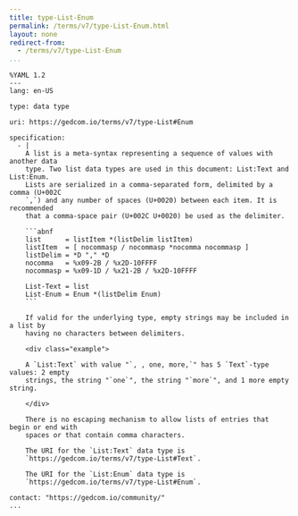 ```yaml
---
title: type-List-Enum
permalink: /terms/v7/type-List-Enum.html
layout: none
redirect-from:
  - /terms/v7/type-List-Enum
...
```


```
%YAML 1.2
---
lang: en-US

type: data type

uri: https://gedcom.io/terms/v7/type-List#Enum

specification:
  - |
    A list is a meta-syntax representing a sequence of values with another data
    type. Two list data types are used in this document: List:Text and List:Enum.
    Lists are serialized in a comma-separated form, delimited by a comma (U+002C
    `,`) and any number of spaces (U+0020) between each item. It is recommended
    that a comma-space pair (U+002C U+0020) be used as the delimiter.
    
    ```abnf
    list      = listItem *(listDelim listItem)
    listItem  = [ nocommasp / nocommasp *nocomma nocommasp ]
    listDelim = *D "," *D
    nocomma   = %x09-2B / %x2D-10FFFF
    nocommasp = %x09-1D / %x21-2B / %x2D-10FFFF
    
    List-Text = list
    List-Enum = Enum *(listDelim Enum)
    ```
    
    If valid for the underlying type, empty strings may be included in a list by
    having no characters between delimiters.
    
    <div class="example">
    
    A `List:Text` with value "`, , one, more,`" has 5 `Text`-type values: 2 empty
    strings, the string "`one`", the string "`more`", and 1 more empty string.
    
    </div>
    
    There is no escaping mechanism to allow lists of entries that begin or end with
    spaces or that contain comma characters.
    
    The URI for the `List:Text` data type is
    `https://gedcom.io/terms/v7/type-List#Text`.
    
    The URI for the `List:Enum` data type is
    `https://gedcom.io/terms/v7/type-List#Enum`.

contact: "https://gedcom.io/community/"
...

```
